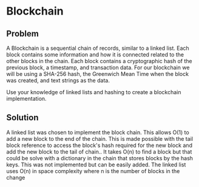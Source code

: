 # Blockchain

## Problem

A Blockchain is a sequential chain of records, similar to a linked list. Each block contains some information and how it is connected related to the other blocks in the chain. Each block contains a cryptographic hash of the previous block, a timestamp, and transaction data. For our blockchain we will be using a SHA-256 hash, the Greenwich Mean Time when the block was created, and text strings as the data.

Use your knowledge of linked lists and hashing to create a blockchain implementation.

## Solution

A linked list was chosen to implement the block chain. This allows O(1) to add a new block to the end of the chain. This is made possible with the tail block reference to access the block's hash required for the new block and add the new block to the tail of chain.. It takes O(n) to find a block but that could be solve with a dictionary in the chain that stores blocks by the hash keys. This was not implemented but can be easily added. The linked list uses O(n) in space complexity where n is the number of blocks in the change